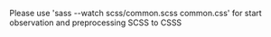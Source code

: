 Please use 'sass --watch scss/common.scss common.css' for start observation and preprocessing SCSS to CSSS